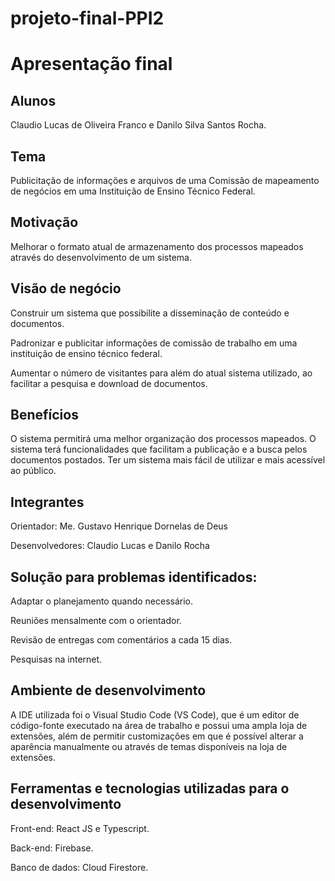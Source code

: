 # projeto-final-PPI2
# Apresentação final

## Alunos
Claudio Lucas de Oliveira Franco e Danilo Silva Santos Rocha.

## Tema
Publicitação de informações e arquivos de uma Comissão de mapeamento de negócios em uma Instituição de Ensino Técnico Federal.

## Motivação
Melhorar o formato atual de armazenamento dos processos mapeados através do desenvolvimento de um sistema.

## Visão de negócio
Construir um sistema que possibilite a disseminação de conteúdo e documentos.

Padronizar e publicitar informações de comissão de trabalho em uma instituição de ensino técnico federal.

Aumentar o número de visitantes para além do atual sistema utilizado, ao facilitar a pesquisa e download de documentos.

## Benefícios

O sistema permitirá uma melhor organização dos processos mapeados.
O sistema terá funcionalidades que facilitam a publicação e a busca pelos documentos postados.
Ter um sistema mais fácil de utilizar e mais acessível ao público.

## Integrantes

Orientador: Me. Gustavo Henrique Dornelas de Deus

Desenvolvedores: Claudio Lucas e Danilo Rocha

## Solução para problemas identificados:
Adaptar o planejamento quando necessário.

Reuniões mensalmente com o orientador.

Revisão de entregas com comentários a cada 15 dias.

Pesquisas na internet.

## Ambiente de desenvolvimento 
A IDE utilizada foi o Visual Studio Code (VS Code), que é um editor de código-fonte executado na área de trabalho e possui uma ampla loja de extensões, além de permitir customizações em que é possível alterar a aparência manualmente ou através de temas disponíveis na loja de extensões.

## Ferramentas e tecnologias utilizadas para o desenvolvimento

Front-end: React JS e Typescript.

Back-end: Firebase.

Banco de dados: Cloud Firestore.
















